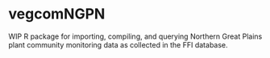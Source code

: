 # vegcomNGPN
WIP R package for importing, compiling, and querying Northern Great Plains plant community monitoring data as collected in the FFI database. 
